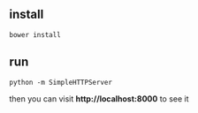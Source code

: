 ## install
```
bower install
```

## run
```
python -m SimpleHTTPServer
```

then you can visit **http://localhost:8000** to see it
